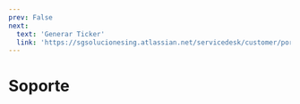 ```yaml
---
prev: False
next:
  text: 'Generar Ticker'
  link: 'https://sgsolucionesing.atlassian.net/servicedesk/customer/portal/3'
---
```

# Soporte